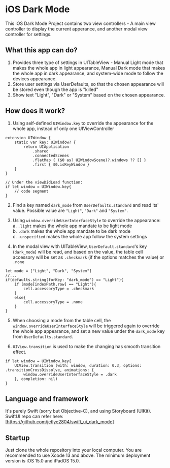 # iOS Dark Mode

This iOS Dark Mode Project contains two view controllers - A main view controller to display the current apperance, and another modal view controller for settings.

## What this app can do?
1. Provides three type of settings in UITableView - Manual Light mode that makes the whole app in light appearance, Manual Dark mode that makes the whole app in dark appearance, and system-wide mode to follow the devices appearance.
2. Store user settings via UserDefaults, so that the chosen appearance will be stored even though the app is "killed"
3. Show text "Light", "Dark" or "System" based on the chosen appearance.

## How does it work?
1. Using self-defined `UIWindow.key` to override the appearance for the whole app, instead of only one UIViewController

```
extension UIWindow {
    static var key: UIWindow? {
        return UIApplication
            .shared
            .connectedScenes
            .flatMap { ($0 as? UIWindowScene)?.windows ?? [] }
            .first { $0.isKeyWindow }
    }
}

// Under the viewDidLoad function:
if let window = UIWindow.key{
    // code segment
}
```

2. Find a key named `dark_mode` from `UserDefaults.standard` and read its' value. Possible value are `"Light"`, `"Dark"` and `"System"`.

3. Using `window.overrideUserInterfaceStyle` to override the appearance:<br>
a. `.light` makes the whole app mandate to be light mode<br>
b. `.dark` makes the whole app mandate to be dark mode<br>
c. `.unspecified` makes the whole app follow the system settings

4. In the modal view with UITableView, `UserDefault.standard`'s key (`dark_mode`) will be read, and based on the value, the table cell accessory will be set as `.checkmark` (if the options matches the value) or `.none`

```
let mode = ["Light", "Dark", "System"]
//...
if(defaults.string(forKey: "dark_mode") == "Light"){
    if (mode[indexPath.row] == "Light"){
        cell.accessoryType = .checkmark
    }
    else{
        cell.accessoryType = .none
    }
}
```

5. When choosing a mode from the table cell, the `window.overrideUserInterfaceStyle` will be triggered again to override the whole app appearance, and set a new value under the `dark_mode` key from `UserDefaults.standard`.

6. `UIView.transition` is used to make the changing has smooth transition effect.
```
if let window = UIWindow.key{
    UIView.transition (with: window, duration: 0.3, options: .transitionCrossDissolve, animations: {
        window.overrideUserInterfaceStyle = .dark
    }, completion: nil)
}
```

## Language and framework
It's purely Swift (sorry but Objective-C), and using Storyboard (UIKit). SwiftUI repo can refer here: [https://github.com/jetlye2804/swift_ui_dark_mode]

## Startup
Just clone the whole repository into your local computer. You are recommended to use Xcode 13 and above. The minimum deployment version is iOS 15.0 and iPadOS 15.0.


